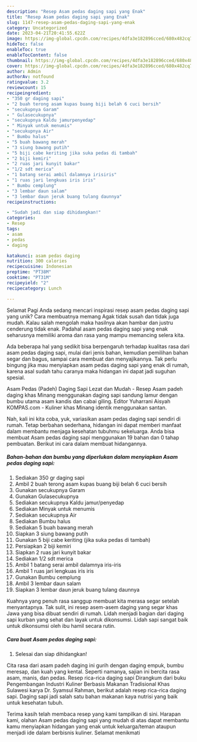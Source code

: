 ```yaml
---
description: "Resep Asam pedas daging sapi yang Enak"
title: "Resep Asam pedas daging sapi yang Enak"
slug: 1147-resep-asam-pedas-daging-sapi-yang-enak
category: Uncategorized
date: 2023-04-21T20:41:55.622Z
image: https://img-global.cpcdn.com/recipes/4dfa3e182896cced/680x482cq70/asam-pedas-daging-sapi-foto-resep-utama.jpg
hideToc: false
enableToc: true
enableTocContent: false
thumbnail: https://img-global.cpcdn.com/recipes/4dfa3e182896cced/680x482cq70/asam-pedas-daging-sapi-foto-resep-utama.jpg
cover: https://img-global.cpcdn.com/recipes/4dfa3e182896cced/680x482cq70/asam-pedas-daging-sapi-foto-resep-utama.jpg
author: Admin
authorAv: notfound
ratingvalue: 3.2
reviewcount: 15
recipeingredient:
- "350 gr daging sapi"
- "2 buah terong asam kupas buang biji belah 6 cuci bersih"
- "secukupnya Garam"
- " Gulasecukupnya"
- "secukupnya Kaldu jamurpenyedap"
- " Minyak untuk menumis"
- "secukupnya Air"
- " Bumbu halus"
- "5 buah bawang merah"
- "3 siung bawang putih"
- "5 biji cabe keriting jika suka pedas di tambah"
- "2 biji kemiri"
- "2 ruas jari kunyit bakar"
- "1/2 sdt merica"
- "1 batang serai ambil dalamnya irisiris"
- "1 ruas jari lengkuas iris iris"
- " Bumbu cemplung"
- "3 lembar daun salam"
- "3 lembar daun jeruk buang tulang daunnya"
recipeinstructions:

- "Sudah jadi dan siap dihidangkan!"
categories:
- Resep
tags:
- asam
- pedas
- daging

katakunci: asam pedas daging 
nutrition: 300 calories
recipecuisine: Indonesian
preptime: "PT38M"
cooktime: "PT31M"
recipeyield: "2"
recipecategory: Lunch

---
```



Selamat Pagi Anda sedang mencari inspirasi resep asam pedas daging sapi yang unik? Cara membuatnya memang Agak tidak susah dan tidak juga mudah. Kalau salah mengolah maka hasilnya akan hambar dan justru cenderung tidak enak. Padahal asam pedas daging sapi yang enak seharusnya memiliki aroma dan rasa yang mampu memancing selera kita.


Ada beberapa hal yang sedikit bisa berpengaruh terhadap kualitas rasa dari asam pedas daging sapi, mulai dari jenis bahan, kemudian pemilihan bahan segar dan bagus, sampai cara membuat dan menyajikannya. Tak perlu bingung jika mau menyiapkan asam pedas daging sapi yang enak di rumah, karena asal sudah tahu caranya maka hidangan ini dapat jadi suguhan spesial.

Asam Pedas (Padeh) Daging Sapi Lezat dan Mudah - Resep Asam padeh daging khas Minang menggunakan daging sapi sandung lamur dengan bumbu utama asam kandis dan cabai giling. Editor Yuharrani Aisyah KOMPAS.com - Kuliner khas Minang identik menggunakan santan.


Nah, kali ini kita coba, yuk, variasikan asam pedas daging sapi sendiri di rumah. Tetap berbahan sederhana, hidangan ini dapat memberi manfaat dalam membantu menjaga kesehatan tubuhmu sekeluarga. Anda bisa membuat Asam pedas daging sapi menggunakan 19 bahan dan 0 tahap pembuatan. Berikut ini cara dalam membuat hidangannya.

<!--inarticleads1-->

##### Bahan-bahan dan bumbu yang diperlukan dalam menyiapkan Asam pedas daging sapi:

1. Sediakan 350 gr daging sapi
1. Ambil 2 buah terong asam kupas buang biji belah 6 cuci bersih
1. Gunakan secukupnya Garam
1. Gunakan  Gulasecukupnya
1. Sediakan secukupnya Kaldu jamur/penyedap
1. Sediakan  Minyak untuk menumis
1. Sediakan secukupnya Air
1. Sediakan  Bumbu halus
1. Sediakan 5 buah bawang merah
1. Siapkan 3 siung bawang putih
1. Gunakan 5 biji cabe keriting (jika suka pedas di tambah)
1. Persiapkan 2 biji kemiri
1. Siapkan 2 ruas jari kunyit bakar
1. Sediakan 1/2 sdt merica
1. Ambil 1 batang serai ambil dalamnya iris-iris
1. Ambil 1 ruas jari lengkuas iris iris
1. Gunakan  Bumbu cemplung
1. Ambil 3 lembar daun salam
1. Siapkan 3 lembar daun jeruk buang tulang daunnya


Kuahnya yang penuh rasa sanggup membuat kita merasa segar setelah menyantapnya. Tak sulit, ini resep asem-asem daging yang segar khas Jawa yang bisa dibuat sendiri di rumah. Lidah menjadi bagian dari daging sapi kurban yang sehat dan layak untuk dikonsumsi. Lidah sapi sangat baik untuk dikonsumsi oleh ibu hamil secara rutin. 

<!--inarticleads2-->

##### Cara buat Asam pedas daging sapi:


1. Selesai dan siap dihidangkan!

Cita rasa dari asam padeh daging ini gurih dengan daging empuk, bumbu meresap, dan kuah yang kental. Seperti namanya, sajian ini bercita rasa asam, manis, dan pedas. Resep rica-rica daging sapi Dirangkum dari buku Pengembangan Industri Kuliner Berbasis Makanan Tradisional Khas Sulawesi karya Dr. Syamsul Rahman, berikut adalah resep rica-rica daging sapi. Daging sapi jadi salah satu bahan makanan kaya nutrisi yang baik untuk kesehatan tubuh. 

Terima kasih telah membaca resep yang kami tampilkan di sini. Harapan kami, olahan Asam pedas daging sapi yang mudah di atas dapat membantu kamu menyiapkan hidangan yang enak untuk keluarga/teman ataupun menjadi ide dalam berbisnis kuliner. Selamat menikmati
